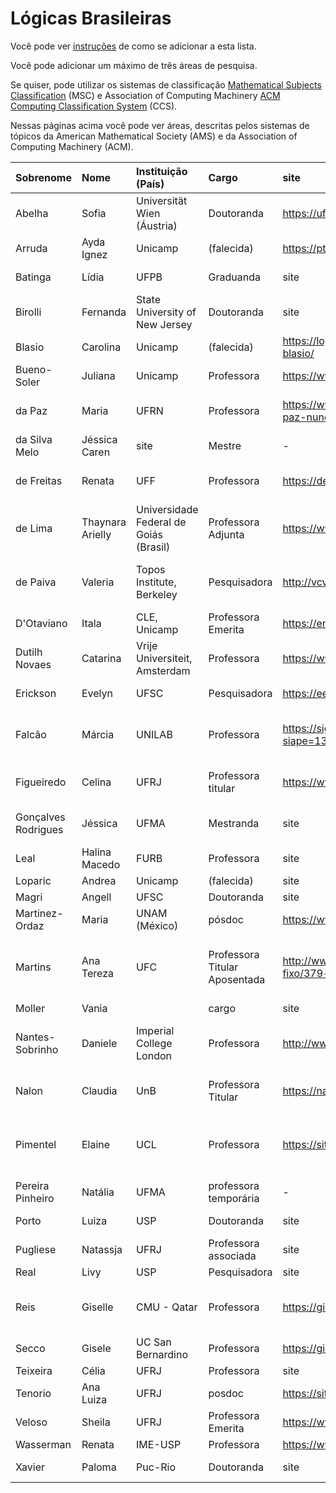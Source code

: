 # Lógicas Brasileiras

Você pode ver [instruções](https://github.com/LogicasBrasileiras/diretorio/blob/main/Instrucoes.md) de como se adicionar a esta lista.

Você pode adicionar um máximo de três áreas de pesquisa.

Se quiser, pode utilizar os sistemas de classificação [Mathematical Subjects Classification](https://mathscinet.ams.org/msnhtml/msc2020.pdf) (MSC)
e Association of Computing Machinery [ACM Computing Classification System](https://github.com/LogicasBrasileiras/diretorio/blob/main/Instrucoes.md) (CCS).

Nessas páginas acima você pode ver áreas, descritas pelos sistemas de tópicos da American Mathematical Society (AMS) e da Association of Computing Machinery (ACM).

| Sobrenome | Nome | Instituição (País) | Cargo | site | Áreas (separar por vírgulas) | 
|:-|:-|:-|:-|:-|:-|
Abelha | Sofia | Universität Wien (Áustria) | Doutoranda | https://ufind.univie.ac.at/de/person.html?id=1009626 | filosofia da lógica
Arruda | Ayda Ignez | Unicamp | (falecida) | https://pt.wikipedia.org/wiki/Ayda_Ignez_Arruda | lógicas paraconsistentes
Batinga | Lídia | UFPB | Graduanda | site | filosofia da lógica 
Birolli | Fernanda | State University of New Jersey | Doutoranda | site | paradoxos
Blasio | Carolina | Unicamp | (falecida)  | https://logicasbrasileiras.wordpress.com/dia-carol-blasio/ | lógicas polivalentes
Bueno-Soler | Juliana | Unicamp | Professora | https://www.cle.unicamp.br/cle/juliana-bueno-soler | lógicas paraconsistentes
da Paz | Maria | UFRN | Professora | https://www.escavador.com/sobre/602081/maria-da-paz-nunes-de-medeiros | Teoria da prova, traduções, lógica linear.
da Silva Melo | Jéssica Caren | site | Mestre | - | filosofia da lógica
de Freitas | Renata | UFF | Professora | https://defreitas-renata.github.io/homepage/ | Diagramas, álgebras relacionais
de Lima | Thaynara Arielly | Universidade Federal de Goiás (Brasil) | Professora Adjunta | https://ww2.inf.ufg.br/~daniel/effa/authors/thaynara/ | Métodos Formais
de Paiva | Valeria | Topos Institute, Berkeley | Pesquisadora| http://vcvpaiva.github.io/ | categorical logic, linear logic, natural deduction
D'Otaviano | Itala | CLE, Unicamp | Professora Emerita | https://en.wikipedia.org/wiki/Itala_D%27Ottaviano | areas
Dutilh Novaes | Catarina | Vrije Universiteit, Amsterdam | Professora | https://www.cdutilhnovaes.com/| história da lógica
Erickson | Evelyn | UFSC | Pesquisadora | https://eerickson.weebly.com/ | filosofia da lógica
Falcão | Márcia | UNILAB | Professora | https://sig.unilab.edu.br/sigaa/public/docente/portal.jsf?siape=1359902 | Teoria da Computação e lógica matemática
Figueiredo | Celina | UFRJ | Professora titular | https://www.cos.ufrj.br/~celina/ | graph theory, theory of computing
Gonçalves Rodrigues | Jéssica | UFMA | Mestranda | site | filosofia da lógica, paradoxos
Leal | Halina Macedo | FURB | Professora | site | areas
Loparic | Andrea | Unicamp | (falecida) | site | areas
Magri | Angell | UFSC | Doutoranda | site | lógica temporal
Martinez-Ordaz | Maria | UNAM (México) | pósdoc | https://www.mariamartinezordaz.com/ | Lógica filosófica
Martins | Ana Tereza | UFC | Professora Titular Aposentada | http://www.mdcc.ufc.br/component/content/article/34-fixo/379-ana-teresa | Teoria da computação, lógica e inteligência artificial
Moller | Vania | |  cargo | site | areas
Nantes-Sobrinho | Daniele | Imperial College London | Professora | http://www.mat.unb.br/~dnantes/ | Modelagem, especificação e verificação de sistemas críticos
Nalon | Claudia | UnB | Professora Titular | https://nalon.org/ | Resolução, lógicas modais e temporais
Pimentel | Elaine | UCL |Professora | https://sites.google.com/site/elainepimentel/ | Teoria da prova, lógicas modais e sub-estruturais, lógicas ecumênicas
Pereira Pinheiro | Natália | UFMA | professora temporária | - | Lógica modal
Porto | Luiza | USP | Doutoranda | site | definibilidade, lógica abstrata
Pugliese | Natassja | UFRJ | Professora associada | site | ensino de lógica
Real | Livy | USP | Pesquisadora |  site | areas
Reis | Giselle | CMU - Qatar | Professora | https://gisellereis.com/ | Teoria da prova, lógicas sub-estruturais, automação
Secco | Gisele | UC San Bernardino | Professora | https://giselesecco.site/ | ensino de lógica
Teixeira | Célia | UFRJ | Professora | site | lógica filosófica
Tenorio  | Ana Luiza | UFRJ | posdoc | https://sites.google.com/ime.usp.br/analuizatenorio | logica categorica
Veloso | Sheila | UFRJ | Professora Emerita | https://www.cos.ufrj.br/~sheila/ | areas
Wasserman | Renata | IME-USP | Professora | https://www.ime.usp.br/~renata/  | areas
Xavier | Paloma | Puc-Rio | Doutoranda | site | filosofia da lógica
